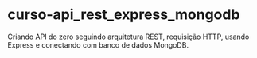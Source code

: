 # curso-api_rest_express_mongodb
Criando API do zero seguindo arquitetura REST, requisição HTTP, usando Express e conectando com banco de dados MongoDB.
